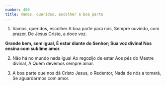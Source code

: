 ```yaml
---
number: 450
title: Vamos, queridos, escolher a boa parte
---
```


1. Vamos, queridos, escolher
  A boa parte para nós,
  Sempre ouvindo, com prazer,
  De Jesus Cristo, a doce voz.

  __Grande bem, sem igual,
  É estar diante do Senhor;
  Sua voz divinal
  Nos ensina com sublime amor.__

2. Não há no mundo nada igual
  Ao regozijo de estar
  Aos pés do Mestre divinal,
  A Quem devemos sempre amar.

3. A boa parte que nos dá
  Cristo Jesus, o Redentor,
  Nada de nós a tomará,
  Se aguardarmos com amor.

